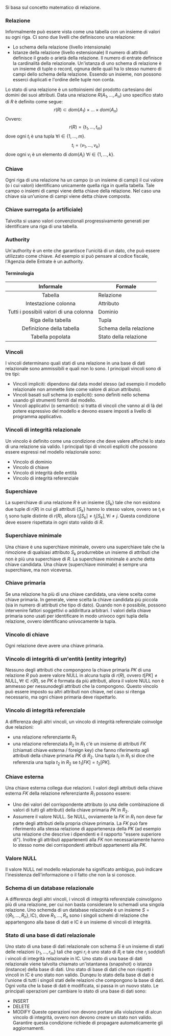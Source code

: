 Si basa sul concetto matematico di relazione.
### Relazione
Informalmente può essere vista come una tabella con un insieme di valori su ogni riga.
Ci sono due livelli che definiscono una relazione:
- Lo schema della relazione (livello intensionale)
- Istanze della relazione (livello estensionale)
Il numero di attributi definisce il grado o arietà della relazione.
Il numero di entrate definisce la cardinalità della relazionale.
Un'istanza di uno schema di relazione è un insieme di tuple o record, ognuna delle quali ha lo stesso numero di campi dello schema della relazione.
Essendo un insieme, non possono esserci duplicati e l'ordine delle tuple non conta.

Lo stato di una relazione è un sottoinsiemi del prodotto cartesiano dei domini dei suoi attributi.
Data una relazione $R(A_{1},\dots,A_{n})$ uno specifico stato di $R$ è definito come segue:
$$
r(R) \subset dom(A_{1}) \times \dots \times dom(A_{n})
$$
Ovvero:
$$
r(R) = \{ t_{1},\dots,t_{m} \}
$$
dove ogni $t_{i}$ è una tupla $\forall i\in \{ 1,\dots,m \}$.
$$
t_{i}= \langle v_{1}, \dots,v_{k} \rangle
$$
dove ogni $v_{i}$ è un elemento di $dom(A_{i})$ $\forall i\in \{ 1,\dots,k \}$.
### Chiave
Ogni riga di una relazione ha un campo (o un insieme di campi) il cui valore (o i cui valori) identificano unicamente quella riga in quella tabella. Tale campo o insiemi di campi viene detta chiave della relazione.
Nel caso una chiave sia un'unione di campi viene detta chiave composta.
### Chiave surrogata (o artificiale)
Talvolta si usano valori convenzionali progressivamente generati per identificare una riga di una tabella.
### Authority
Un'authority è un ente che garantisce l'unicità di un dato, che può essere utilizzato come chiave. Ad esempio si può pensare al codice fiscale, l'Agenzia delle Entrate è un authority.
#### Terminologia
|                Informale                | Formale                |
| :-------------------------------------: | ---------------------- |
|                 Tabella                 | Relazione              |
|          Intestazione colonna           | Attributo              |
| Tutti i possibili valori di una colonna | Dominio                |
|           Riga della tabella            | Tupla                  |
|        Definizione della tabella        | Schema della relazione |
|            Tabella popolata             | Stato della relazione  |
### Vincoli
I vincoli determinano quali stati di una relazione in una base di dati relazionale sono ammissibili e quali non lo sono.
I principali vincoli sono di tre tipi:
- Vincoli impliciti: dipendono dal data model stesso (ad esempio il modello relazionale non ammette liste come valore di alcun attributo).
- Vincoli basati sull schema (o espliciti):  sono definiti nello schema usando gli strumenti forniti dal modello.
- Vincoli applicativi (o semantici): si tratta di vincoli che vanno al di là del potere espressivo del modello e devono essere imposti a livello di programma applicativo.

### Vincoli di integrità relazionale
Un vincolo è definito come una condizione che deve valere affinché lo stato di una relazione sia valido.
I principali tipi di vincoli espliciti che possono essere espressi nel modello relazionale sono:
- Vincolo di dominio
- Vincolo di chiave
- Vincolo di integrità delle entità
- Vincolo di integrità referenziale
### Superchiave
La superchiave di una relazione $R$ è un insieme $\{ S_{k} \}$ tale che non esistono due tuple di $r(R)$ in cui gli attributi $\{ S_{k} \}$ hanno lo stesso valore, ovvero se $t_{i}$ e $t_{j}$ sono tuple distinte di $r(R)$, allora $t_{i}[S_{k}]\neq t_{j}[S_{k}], \forall i\neq j$. Questa condizione deve essere rispettata in ogni stato valido di $R$.
### Superchiave minimale
Una chiave è una superchiave minimale, ovvero una superchiave tale che la rimozione di qualsiasi attributo $S_{k}$ produrrebbe un insieme di attributi che non è più una superchiave di $R$. La superchiave minimale è anche detta chiave candidata.
Una chiave (superchiave minimale) è sempre una superchiave, ma non viceversa.
### Chiave primaria
Se una relazione ha più di una chiave candidata, una viene scelta come chiave primaria.
In generale, viene scelta la chiave candidata più piccola (sia in numero di attributi che tipo di dato). Quando non è possibile, possono intervenire fattori soggettivi o addirittura arbitrari.
I valori della chiave primaria sono usati per identificare in modo univoco ogni tupla della relazione, ovvero identificano univocamente la tupla.
### Vincolo di chiave
Ogni relazione deve avere una chiave primaria.
### Vincolo di integrità di un'entità (entity integrity)
Nessuno degli attributi che compongono la chiave primaria $PK$ di una relazione $R$ può avere valore NULL in alcuna tupla di $r(R)$, ovvero $t[PK]\neq\text{NULL}, \forall t\in r(R)$, se $PK$ è formata da più attributi, allora il valore NULL non è ammesso per nessunodegli attributi che la compongono.
Questo vincolo può essere imposto su altri attributi non chiave, nel caso si ritenga necessario, ma ogni chiave primaria deve rispettarlo.
### Vincolo di integrità referenziale
A differenza degli altri vincoli, un vincolo di integrità referenziale coinvolge due relazioni:
- una relazione referenziante $R_{1}$
- una relazione referenziata $R_{2}$
In $R_{1}$ c'è un insieme di attributi $FK$ (chiamati chiave esterna / foreign key) che fanno riferimento agli attributi della chiave primaria $PK$ di $R_{2}$.
Una tupla $t_{1}$ in $R_{1}$ si dice che referenzia una tupla $t_{2}$ in $R_{2}$ se $t_{1}[FK]=t_{2}[PK]$.
### Chiave esterna
Una chiave esterna collega due relazioni.
I valori degli attributi della chiave esterna $FK$ della relazione referenziante $R_{1}$ possono essere:
- Uno dei valori del corrispondente attributo (o una delle combinazione di valori di tutti gli attributi) della chiave primaria $PK$ in $R_{2}$.
- Assumere il valore NULL.
Se NULL, ovviamente la $FK$ in $R_{1}$ non deve far parte degli attributi della propria chiave primaria.
La $FK$ può fare riferimento alla stessa relazione di appartenenza della $PK$ (ad esempio una relazione che descrive i dipendenti e il rapporto "essere superiore di").
Inoltre gli attributi appartenenti alla $FK$ non necessariamente hanno lo stesso nome dei corrispondenti attributi appartenenti alla $PK$.
### Valore NULL
Il valore NULL nel modello relazionale ha significato ambiguo, può indicare l'inesistenza dell'informazione o il fatto che non la si conosce.
### Schema di un database relazionale
A differenza degli altri vincoli, i vincoli di integrità referenziale coinvolgono più di una relazione, per cui non basta considerare lo schemadi una singola relazione.
Uno schemda di un database relazionale è un insieme $S=\langle \{ R_{1},\dots ,R_{n} \}, \text{IC} \rangle$, dove $R_{1},\dots,R_{n}$ sono i singoli schemi di relazione che appartengono alla base di dati e IC è un insieme di vincoli di integrità.
### Stato di una base di dati relazionale
Uno stato di una base di dati relazionale con schema $S$ è un insieme di stati delle relazioni $\{ r_{1}, \dots, r_{m} \}$ tali che ogni $r_{i}$ è uno stato di $R_{i}$ e tale che $r_{i}$ soddisfi i vincoli di integrità relazionale in IC.
Uno stato di una base di dati relazionale viene talvolta chiamato un'istantanea (snapshot) o istanza (instance) della base di dati.
Uno stato di base di dati che non rispetti i vincoli in IC è uno stato non valido.
Dunqeu lo stato della base di dati è l'unione di tutti i singoli stati delle relazioni che compongono la base di dati.
Ogni volta che la base di dati è modificata, si passa in un nuovo stato. Le principali operazioni per cambiare lo stato di una base di dati sono:
- INSERT
- DELETE
- MODIFY
Queste operazioni non devono portare alla violazione di alcun vincolo di integrità, ovvero non devono creare un stato non valido.
Garantire questa condizione richiede di propagare automaticamente gli aggiornamenti.

